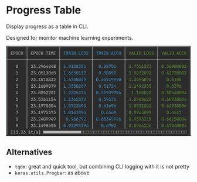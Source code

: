 # Progress Table

Display progress as a table in CLI.

Designed for monitor machine learning experiments.

![example](progress_table_example.png)

## Alternatives

* `tqdm`: great and quick tool, but combining CLI logging with it is not pretty
* `keras.utils.Progbar`: as above